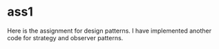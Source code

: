 # ass1
Here is the assignment for design patterns. I have implemented another code for strategy and observer patterns.
